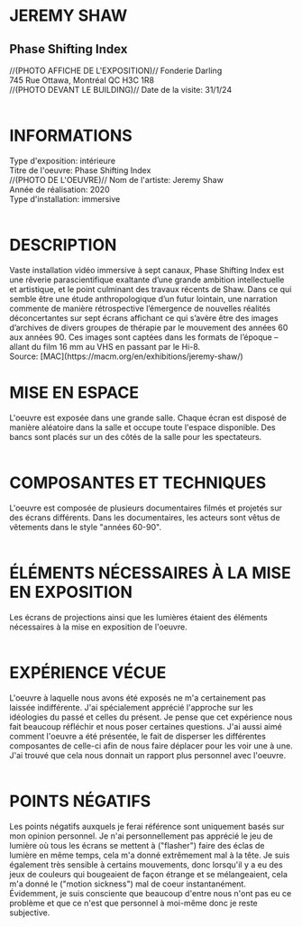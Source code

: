 <h1>JEREMY SHAW</h1>
<h2>Phase Shifting Index</h2>
//(PHOTO AFFICHE DE L'EXPOSITION)//
Fonderie Darling <br>
745 Rue Ottawa, Montréal QC H3C 1R8 <br>
//(PHOTO DEVANT LE BUILDING)//
Date de la visite: 31/1/24 <br>
<br>
<h1>INFORMATIONS</h1>
Type d'exposition: intérieure <br>
Titre de l'oeuvre: Phase Shifting Index <br>
//(PHOTO DE L'OEUVRE)//
Nom de l'artiste: Jeremy Shaw <br>
Année de réalisation: 2020 <br>
Type d'installation: immersive <br>
<br>
<h1>DESCRIPTION</h1>
Vaste installation vidéo immersive à sept canaux, Phase Shifting Index est une rêverie parascientifique exaltante d’une grande ambition intellectuelle et artistique, et le point culminant des travaux récents de Shaw. Dans ce qui semble être une étude anthropologique d’un futur lointain, une narration commente de manière rétrospective l’émergence de nouvelles réalités déconcertantes sur sept écrans affichant ce qui s’avère être des images d’archives de divers groupes de thérapie par le mouvement des années 60 aux années 90. Ces images sont captées dans les formats de l’époque – allant du film 16 mm au VHS en passant par le Hi-8. <br>
Source: [MAC](https://macm.org/en/exhibitions/jeremy-shaw/)
<br>
<h1>MISE EN ESPACE</h1>
L'oeuvre est exposée dans une grande salle. Chaque écran est disposé de manière aléatoire dans la salle et occupe toute l'espace disponible. Des bancs sont placés sur un des côtés de la salle pour les spectateurs. <br>
<br>
<h1>COMPOSANTES ET TECHNIQUES</h1>
L'oeuvre est composée de plusieurs documentaires filmés et projetés sur des écrans différents. Dans les documentaires, les acteurs sont vêtus de vêtements dans le style "années 60-90". <br>
<br>
<h1>ÉLÉMENTS NÉCESSAIRES À LA MISE EN EXPOSITION</h1>
Les écrans de projections ainsi que les lumières étaient des éléments nécessaires à la mise en exposition de l'oeuvre. <br>
<br>
<h1>EXPÉRIENCE VÉCUE</h1>
L'oeuvre à laquelle nous avons été exposés ne m'a certainement pas laissée indifférente. J'ai spécialement apprécié l'approche sur les idéologies du passé et celles du présent. Je pense que cet expérience nous fait beaucoup réfléchir et nous poser certaines questions. J'ai aussi aimé comment l'oeuvre a été présentée, le fait de disperser les différentes composantes de celle-ci afin de nous faire déplacer pour les voir une à une. J'ai trouvé que cela nous donnait un rapport plus personnel avec l'oeuvre.<br>
<br>
<h1>POINTS NÉGATIFS</h1>
Les points négatifs auxquels je ferai référence sont uniquement basés sur mon opinion personnel. Je n'ai personnellement pas apprécié le jeu de lumière où tous les écrans se mettent à ("flasher") faire des éclas de lumière en même temps, cela m'a donné extrêmement mal à la tête. Je suis également très sensible à certains mouvements, donc lorsqu'il y a eu des jeux de couleurs qui bougeaient de façon étrange et se mélangeaient, cela m'a donné le ("motion sickness") mal de coeur instantanément. Évidemment, je suis consciente que beaucoup d'entre nous n'ont pas eu ce problème et que ce n'est que personnel à moi-même donc je reste subjective.
